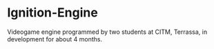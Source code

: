 # Ignition-Engine
Videogame engine programmed by two students at CITM, Terrassa, in development for about 4 months.
